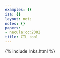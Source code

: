 ```yaml
---
examples: {}
isa: {}
layout: note
notes: {}
papers:
- necula:cc:2002
title: CIL tool
---
```

{% include links.html %}
